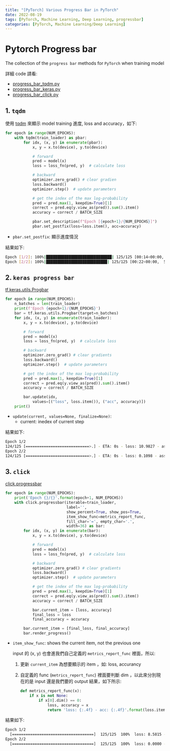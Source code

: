 ```yaml
---
title: "[PyTorch] Various Progress Bar in PyTorch"
date: 2022-08-19
tags: [PyTorch, Machine Learning, Deep Learning, progressbar]
categories: [PyTorch, Machine Learning/Deep Learning]
---
```


# Pytorch Progress bar

The collection of the `progress bar` methods for `PyTorch` when training model

詳細 code 請看:

- [progress_bar_tqdm.py](https://github.com/kaka-lin/ML-Notes/blob/master/Pytorch/progress_bar/progress_bar_tqdm.py)
- [progress_bar_keras.py](https://github.com/kaka-lin/ML-Notes/blob/master/Pytorch/progress_bar/progress_bar_keras.py)
- [progress_bar_click.py](https://github.com/kaka-lin/ML-Notes/blob/master/Pytorch/progress_bar/progress_bar_click.py)

## 1. `tqdm`

使用 [tqdm](https://tqdm.github.io/) 來顯示 model training 進度, loss and accuracy，如下:

```python
for epoch in range(NUM_EPOCHS):
    with tqdm(train_loader) as pbar:
        for idx, (x, y) in enumerate(pbar):
            x, y = x.to(device), y.to(device)

            # forward
            pred = model(x)
            loss = loss_fn(pred, y)  # calculate loss

            # backward
            optimizer.zero_grad() # clear gradien
            loss.backward()
            optimizer.step()  # update parameters

            # get the index of the max log-probability
            pred = pred.max(1, keepdim=True)[1]
            correct = pred.eq(y.view_as(pred)).sum().item()
            accuracy = correct / BATCH_SIZE

            pbar.set_description(f"Epoch [{epoch+1}/{NUM_EPOCHS}]")
            pbar.set_postfix(loss=loss.item(), acc=accuracy)
```
- `pbar.set_postfix`: 顯示進度情況

結果如下:

```bash
Epoch [1/2]: 100%|█████████████████████████████| 125/125 [00:14<00:00,  8.39it/s, acc=0.125, loss=12]
Epoch [2/2]: 100%|███████████████████████████| 125/125 [00:22<00:00,  5.64it/s, acc=1, loss=0.000991]
```

## 2. `keras progress bar`

[tf.keras.utils.Progbar](https://www.tensorflow.org/api_docs/python/tf/keras/utils/Progbar)

```python
for epoch in range(NUM_EPOCHS):
    n_batches = len(train_loader)
    print(f'Epoch {epoch+1}/{NUM_EPOCHS}')
    bar = tf.keras.utils.Progbar(target=n_batches)
    for idx, (x, y) in enumerate(train_loader):
        x, y = x.to(device), y.to(device)

        # forward
        pred = model(x)
        loss = loss_fn(pred, y)  # calculate loss

        # backward
        optimizer.zero_grad() # clear gradients
        loss.backward()
        optimizer.step()  # update parameters

        # get the index of the max log-probability
        pred = pred.max(1, keepdim=True)[1]
        correct = pred.eq(y.view_as(pred)).sum().item()
        accuracy = correct / BATCH_SIZE

        bar.update(idx,
            values=[("loss", loss.item()), ("acc", accuracy)])
    print()

```
- `update(current, values=None, finalize=None)`:
  - current: inedex of current step

結果如下:

```bash
Epoch 1/2
124/125 [============================>.] - ETA: 0s - loss: 10.9827 - ass: 0.1020
Epoch 2/2
124/125 [============================>.] - ETA: 0s - loss: 0.1098 - ass: 0.9770
```

## 3. `click`

[click.progressbar](https://click.palletsprojects.com/en/latest/api/#click.progressbar)

```python
for epoch in range(NUM_EPOCHS):
    print('Epoch {}/{}'.format(epoch+1, NUM_EPOCHS))
    with click.progressbar(iterable=train_loader,
                           label='',
                           show_percent=True, show_pos=True,
                           item_show_func=metrics_report_func,
                           fill_char='=', empty_char='.',
                           width=36) as bar:
        for idx, (x, y) in enumerate(bar):
            x, y = x.to(device), y.to(device)

            # forward
            pred = model(x)
            loss = loss_fn(pred, y)  # calculate loss

            # backward
            optimizer.zero_grad() # clear gradients
            loss.backward()
            optimizer.step()  # update parameters

            # get the index of the max log-probability
            pred = pred.max(1, keepdim=True)[1]
            correct = pred.eq(y.view_as(pred)).sum().item()
            accuracy = correct / BATCH_SIZE

            bar.current_item = [loss, accuracy]
            final_loss = loss
            final_accuracy = accuracy

        bar.current_item = [final_loss, final_accuracy]
        bar.render_progress()
```
- `item_show_func`: shows the current item, not the previous one

    input 的 (x, y) 也會進我們自己定義的 `metrics_report_func` 裡面，所以:

    1. 更新 `current_item` 為想要顯示的 item ，如: loss, accurancy
    2. 自定義的 func (`metrics_report_func`) 裡面要判斷 dim ，以此來分別現在的是 input 還是我們要的 output 結果，如下所示:

        ```python
        def metrics_report_func(x):
            if x is not None:
                if x[0].dim() == 0:
                    loss, accuracy = x
                    return 'loss: {:.4f} - acc: {:.4f}'.format(loss.item(), accuracy)
        ```

結果如下:

```bash
Epoch 1/2
  [====================================]  125/125  100%  loss: 8.5815 - acc: 0.2500
Epoch 2/2
  [====================================]  125/125  100%  loss: 0.0000 - acc: 1.0000
```
